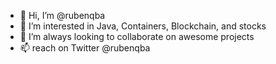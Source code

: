 - 👋 Hi, I’m @rubenqba
- 👀 I’m interested in Java, Containers, Blockchain, and stocks
- 💞️ I’m always looking to collaborate on awesome projects
- 📫 reach on Twitter @rubenqba

<!---
rubenqba/rubenqba is a ✨ special ✨ repository because its `README.md` (this file) appears on your GitHub profile.
You can click the Preview link to take a look at your changes.
--->
